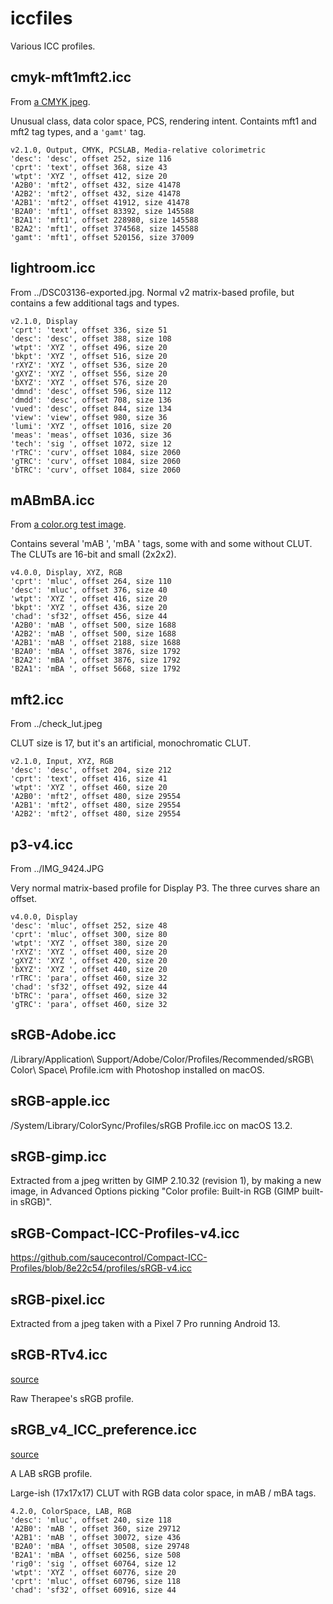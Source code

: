 iccfiles
========

Various ICC profiles.

cmyk-mft1mft2.icc
-----------------

From [a CMYK jpeg](https://upload.wikimedia.org/wikipedia/en/2/25/Channel_digital_image_CMYK_color.jpg).

Unusual class, data color space, PCS, rendering intent.
Containts mft1 and mft2 tag types, and a `'gamt'` tag.

```
v2.1.0, Output, CMYK, PCSLAB, Media-relative colorimetric
'desc': 'desc', offset 252, size 116
'cprt': 'text', offset 368, size 43
'wtpt': 'XYZ ', offset 412, size 20
'A2B0': 'mft2', offset 432, size 41478
'A2B2': 'mft2', offset 432, size 41478
'A2B1': 'mft2', offset 41912, size 41478
'B2A0': 'mft1', offset 83392, size 145588
'B2A1': 'mft1', offset 228980, size 145588
'B2A2': 'mft1', offset 374568, size 145588
'gamt': 'mft1', offset 520156, size 37009
```

lightroom.icc
-------------

From ../DSC03136-exported.jpg. Normal v2 matrix-based profile, but contains
a few additional tags and types.

```
v2.1.0, Display
'cprt': 'text', offset 336, size 51
'desc': 'desc', offset 388, size 108
'wtpt': 'XYZ ', offset 496, size 20
'bkpt': 'XYZ ', offset 516, size 20
'rXYZ': 'XYZ ', offset 536, size 20
'gXYZ': 'XYZ ', offset 556, size 20
'bXYZ': 'XYZ ', offset 576, size 20
'dmnd': 'desc', offset 596, size 112
'dmdd': 'desc', offset 708, size 136
'vued': 'desc', offset 844, size 134
'view': 'view', offset 980, size 36
'lumi': 'XYZ ', offset 1016, size 20
'meas': 'meas', offset 1036, size 36
'tech': 'sig ', offset 1072, size 12
'rTRC': 'curv', offset 1084, size 2060
'gTRC': 'curv', offset 1084, size 2060
'bTRC': 'curv', offset 1084, size 2060
```

mABmBA.icc
----------

From [a color.org test image](https://www.color.org/Upper_Left.jpg).

Contains several 'mAB ', 'mBA ' tags, some with and some without CLUT.
The CLUTs are 16-bit and small (2x2x2).

```
v4.0.0, Display, XYZ, RGB
'cprt': 'mluc', offset 264, size 110
'desc': 'mluc', offset 376, size 40
'wtpt': 'XYZ ', offset 416, size 20
'bkpt': 'XYZ ', offset 436, size 20
'chad': 'sf32', offset 456, size 44
'A2B0': 'mAB ', offset 500, size 1688
'A2B2': 'mAB ', offset 500, size 1688
'A2B1': 'mAB ', offset 2188, size 1688
'B2A0': 'mBA ', offset 3876, size 1792
'B2A2': 'mBA ', offset 3876, size 1792
'B2A1': 'mBA ', offset 5668, size 1792
```

mft2.icc
--------

From ../check\_lut.jpeg

CLUT size is 17, but it's an artificial, monochromatic CLUT.

```
v2.1.0, Input, XYZ, RGB
'desc': 'desc', offset 204, size 212
'cprt': 'text', offset 416, size 41
'wtpt': 'XYZ ', offset 460, size 20
'A2B0': 'mft2', offset 480, size 29554
'A2B1': 'mft2', offset 480, size 29554
'A2B2': 'mft2', offset 480, size 29554
```

p3-v4.icc
---------

From ../IMG\_9424.JPG

Very normal matrix-based profile for Display P3. The three curves share an
offset.

```
v4.0.0, Display
'desc': 'mluc', offset 252, size 48
'cprt': 'mluc', offset 300, size 80
'wtpt': 'XYZ ', offset 380, size 20
'rXYZ': 'XYZ ', offset 400, size 20
'gXYZ': 'XYZ ', offset 420, size 20
'bXYZ': 'XYZ ', offset 440, size 20
'rTRC': 'para', offset 460, size 32
'chad': 'sf32', offset 492, size 44
'bTRC': 'para', offset 460, size 32
'gTRC': 'para', offset 460, size 32
```

sRGB-Adobe.icc
--------------

/Library/Application\ Support/Adobe/Color/Profiles/Recommended/sRGB\ Color\ Space\ Profile.icm
with Photoshop installed on macOS.

sRGB-apple.icc
--------------

/System/Library/ColorSync/Profiles/sRGB Profile.icc on macOS 13.2.

sRGB-gimp.icc
-------------

Extracted from a jpeg written by GIMP 2.10.32 (revision 1), by making a new
image, in Advanced Options picking "Color profile: Built-in RGB (GIMP built-in
sRGB)".

sRGB-Compact-ICC-Profiles-v4.icc
--------------------------------

https://github.com/saucecontrol/Compact-ICC-Profiles/blob/8e22c54/profiles/sRGB-v4.icc

sRGB-pixel.icc
--------------

Extracted from a jpeg taken with a Pixel 7 Pro running Android 13.

sRGB-RTv4.icc
-------------

[source](https://github.com/Beep6581/RawTherapee/blob/3ba386d/rtdata/iccprofiles/output/RTv4_sRGB.icc)

Raw Therapee's sRGB profile.

sRGB\_v4\_ICC\_preference.icc
-----------------------------

[source](https://www.color.org/srgbprofiles.xalter)

A LAB sRGB profile.

Large-ish (17x17x17) CLUT with RGB data color space, in mAB / mBA tags.

```
4.2.0, ColorSpace, LAB, RGB
'desc': 'mluc', offset 240, size 118
'A2B0': 'mAB ', offset 360, size 29712
'A2B1': 'mAB ', offset 30072, size 436
'B2A0': 'mBA ', offset 30508, size 29748
'B2A1': 'mBA ', offset 60256, size 508
'rig0': 'sig ', offset 60764, size 12
'wtpt': 'XYZ ', offset 60776, size 20
'cprt': 'mluc', offset 60796, size 118
'chad': 'sf32', offset 60916, size 44
```
